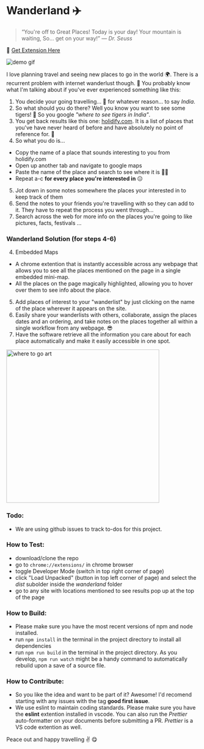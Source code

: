 # Wanderland ✈️

> “You're off to Great Places!
> Today is your day!
> Your mountain is waiting,
> So... get on your way!” 
*― Dr. Seuss*

🤩 [Get Extension Here](https://chrome.google.com/webstore/detail/wanderland/mjmpogaohhmiggpipbojdciakhgjfedk)


![demo gif](./assets/demo.gif)

I love planning travel and seeing new places to go in the world 🌍. There is a recurrent problem with internet wanderlust though. 😬 You probably know what I'm talking about if you've ever experienced something like this:

1. You decide your going travelling... 🥳 for whatever reason... to say *India*.
2. So what should you do there? Well you know you want to see some tigers! 🐯 So you google *"where to see tigers in India"*.
3. You get back results like this one: [holidify.com](https://www.holidify.com/pages/tiger-reserves-in-india-1333.html). It is a list of places that you've have never heard of before and have absolutely no point of reference for. :hear_no_evil:
4. So what you do is...
  * Copy the name of a place that sounds interesting to you from holidify.com
  * Open up another tab and navigate to google maps
  * Paste the name of the place and search to see where it is 🤦‍♂️
  * Repeat a-c **for every place you're interested in** 😑
5. Jot down in some notes somewhere the places your interested in to keep track of them
6. Send the notes to your friends you're travelling with so they can add to it. They have to repeat the process you went through...
7. Search across the web for more info on the places you're going to like pictures, facts, festivals ...

### Wanderland Solution (for steps 4-6)

4. Embedded Maps
  * A chrome extention that is instantly accessible across any webpage that allows you to see all the places mentioned on the page in a single embedded mini-map.
  * All the places on the page magically highlighted, allowing you to hover over them to see info about the place.
5. Add places of interest to your "wanderlist" by just clicking on the name of the place wherever it appears on the site.
6. Easily share your wanderlists with others, collaborate, assign the places dates and an ordering, and take notes on the places together all within a single workflow from any webpage. 😎
7. Have the software retrieve all the information you care about for each place automatically and make it easily accessible in one spot.

<img src="assets/readme.jpg" alt="where to go art" height="400px"/>

### Todo:
- We are using github issues to track to-dos for this project.

### How to Test:
- download/clone the repo
- go to ```chrome://extensions/``` in chrome browser
- toggle Developer Mode (switch in top right corner of page)
- click "Load Unpacked" (button in top left corner of page) and select the *dist* subolder inside the *wanderland* folder 
- go to any site with locations mentioned to see results pop up at the top of the page

### How to Build:
- Please make sure you have the most recent versions of npm and node installed.
- run ```npm install``` in the terminal in the project directory to install all dependencies
- run ```npm run build``` in the terminal in the project directory. As you develop, ```npm run watch``` might be a handy command to automatically rebuild upon a save of a source file.

### How to Contribute:
- So you like the idea and want to be part of it? Awesome! I'd recomend starting with any issues with the tag **good first issue**.
- We use eslint to maintain coding standards. Please make sure you have the **eslint** extention installed in vscode. You can also run the *Prettier* auto-formatter on your documents before submitting a PR. *Prettier* is a VS code extention as well.

Peace out and happy travelling ✌️ 😋
